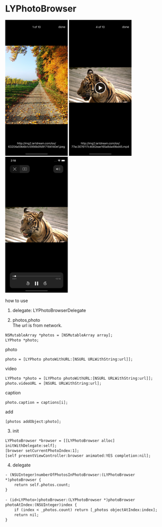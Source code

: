 # LYPhotoBrowser

<img src="https://github.com/yanliying/LYPhotoBrowser/blob/master/Screenshots/LYPhotoBrowser1.png" width="200" alt=""/>     <img src="https://github.com/yanliying/LYPhotoBrowser/blob/master/Screenshots/LYPhotoBrowser2.png" width="200" alt=""/>     <img src="https://github.com/yanliying/LYPhotoBrowser/blob/master/Screenshots/LYPhotoBrowser3.png" width="200" alt=""/>

how to use

1. delegate: LYPhotoBrowserDelegate
  
2. photos,photo<br>
The url is from network.
```
NSMutableArray *photos = [NSMutableArray array];
LYPhoto *photo;
```
photo<br>
```
photo = [LYPhoto photoWithURL:[NSURL URLWithString:url]];
```

video<br>
```
LYPhoto *photo = [LYPhoto photoWithURL:[NSURL URLWithString:url]];
photo.videoURL = [NSURL URLWithString:url];
```
caption<br>
```
photo.caption = captions[i];
```

add<br>
```
[photos addObject:photo];
```

3. init
```
LYPhotoBrowser *browser = [[LYPhotoBrowser alloc] initWithDelegate:self];
[browser setCurrentPhotoIndex:1];
[self presentViewController:browser animated:YES completion:nil];
```

4. delegate
```
- (NSUInteger)numberOfPhotosInPhotoBrowser:(LYPhotoBrowser *)photoBrowser {
    return self.photos.count;
}

- (id<LYPhoto>)photoBrowser:(LYPhotoBrowser *)photoBrowser photoAtIndex:(NSUInteger)index {
    if (index < _photos.count) return [_photos objectAtIndex:index];
    return nil;
}
```
